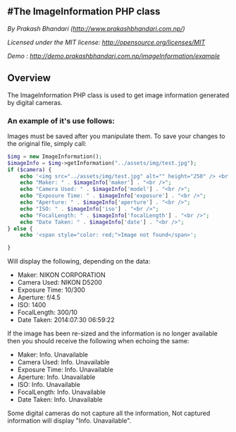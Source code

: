 #The ImageInformation PHP class
--------

*By Prakash Bhandari
(http://www.prakashbhandari.com.np/)*

*Licensed under the MIT license: http://opensource.org/licenses/MIT*

*Demo : http://demo.prakashbhandari.com.np/imageInformation/example*

Overview
--------
The ImageInformation PHP class is used to get image information generated by digital cameras.



### An example of it's use follows:

Images must be saved after you manipulate them. To save your changes to
the original file, simply call:

```php
$img = new ImageInformation();
$imageInfo = $img->getInformation("../assets/img/test.jpg");
if ($camera) {
    echo '<img src="../assets/img/test.jpg" alt="" height="250" /> <br />';
    echo "Maker: " . $imageInfo['maker'] . "<br />";
    echo "Camera Used: " . $imageInfo['model'] . "<br />";
    echo "Exposure Time: " . $imageInfo['exposure'] . "<br />";
    echo "Aperture: " . $imageInfo['aperture'] . "<br />";
    echo "ISO: " . $imageInfo['iso'] . "<br />";
    echo "FocalLength: " . $imageInfo['focalLength'] . "<br />";
    echo "Date Taken: " . $imageInfo['date'] . "<br />";
} else {
    echo '<span style="color: red;">Image not found</span>';

}
```

Will display the following, depending on the data:

-   Maker: NIKON CORPORATION
-   Camera Used: NIKON D5200
-   Exposure Time: 10/300
-   Aperture: f/4.5
-   ISO: 1400
-   FocalLength: 300/10
-   Date Taken: 2014:07:30 06:59:22

If the image has been re-sized and the information is no longer available then you should receive the following when echoing the same:

-   Maker: Info. Unavailable
-   Camera Used: Info. Unavailable
-   Exposure Time: Info. Unavailable
-   Aperture: Info. Unavailable
-   ISO: Info. Unavailable
-   FocalLength: Info. Unavailable
-   Date Taken: Info. Unavailable

Some digital cameras do not capture all the information, Not captured information will display "Info. Unavailable".

